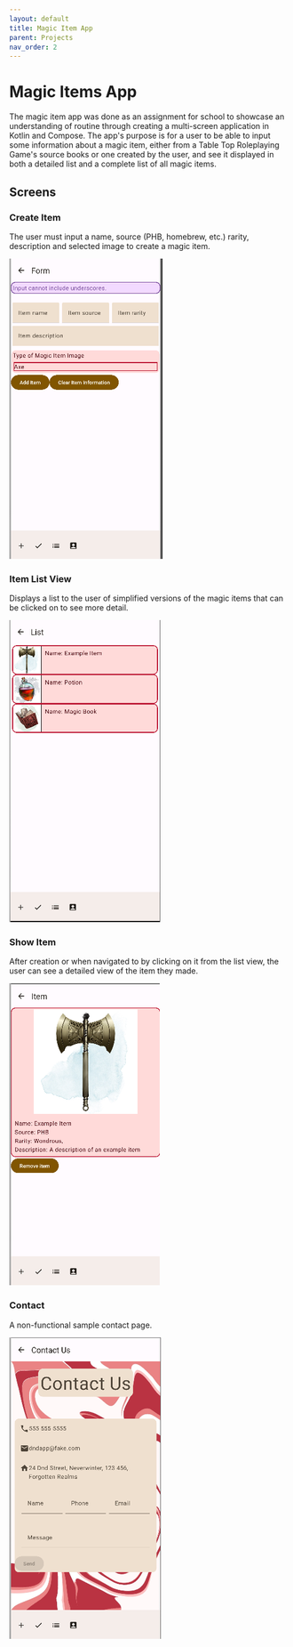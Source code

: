 ```yaml
---
layout: default
title: Magic Item App
parent: Projects
nav_order: 2
---
```


# Magic Items App

The magic item app was done as an assignment for school to showcase an understanding of routine through creating a multi-screen application in Kotlin and Compose. The app's purpose is for a user to be able to input some information about a magic item, either from a Table Top Roleplaying Game's source books or one created by the user, and see it displayed in both a detailed list and a complete list of all magic items.  

## Screens
### Create Item
The user must input a name, source (PHB, homebrew, etc.) rarity, description and selected image to create a magic item.

![An image showing the item creation screen](/img/readme/miform.png)  

### Item List View
Displays a list to the user of simplified versions of the magic items that can be clicked on to see more detail.

![An image showing a list of created magic items with sample data](/img/readme/milist.png)  

### Show Item
After creation or when navigated to by clicking on it from the list view, the user can see a detailed view of the item they made.

![An image showing information about a magic item](/img/readme/miitem.png)  

### Contact
A non-functional sample contact page.

![An image showing a contact page with a disabled submit button](/img/readme/micontact.png)  